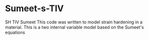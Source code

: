 # Sumeet-s-TIV
SH TIV Sumeet
This code was written to model strain hardening in a material.
This is a two internal variable model based on the Sumeet's equations
